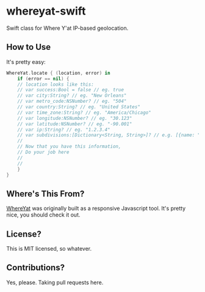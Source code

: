 # whereyat-swift
Swift class for Where Y'at IP-based geolocation.

## How to Use
It's pretty easy:

```swift
WhereYat.locate { (location, error) in
	if (error == nil) {
    // location looks like this:
    // var success:Bool = false // eg. true
    // var city:String? // eg. "New Orleans"
    // var metro_code:NSNumber? // eg. "504"
    // var country:String? // eg. "United States"
    // var time_zone:String? // eg. "America/Chicago"
    // var longitude:NSNumber? // eg. "30.123"
    // var latitude:NSNumber? // eg. "-90.001"
    // var ip:String? // eg. "1.2.3.4"
    // var subdivisions:[Dictionary<String, String>]? // e.g. [{name: "Louisiana"}]
    //
    // Now that you have this information,
    // Do your job here
    //
    //
	}
}
```

## Where's This From?
[WhereYat](http://www.wherey.at/) was originally built as a responsive Javascript tool. It's pretty nice, you should check it out.

## License?
This is MIT licensed, so whatever.

## Contributions?
Yes, please. Taking pull requests here.